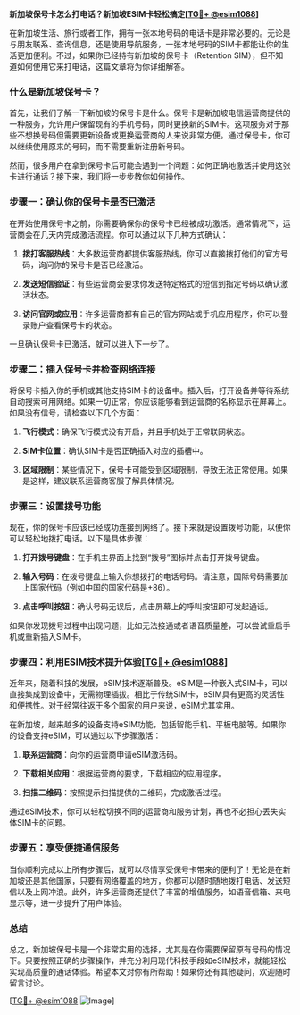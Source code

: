 **新加坡保号卡怎么打电话？新加坡ESIM卡轻松搞定[[TG💪+ @esim1088](https://t.me/s/esim1088)]**

在新加坡生活、旅行或者工作，拥有一张本地号码的电话卡是非常必要的。无论是与朋友联系、查询信息，还是使用导航服务，一张本地号码的SIM卡都能让你的生活更加便利。不过，如果你已经持有新加坡的保号卡（Retention SIM），但不知道如何使用它来打电话，这篇文章将为你详细解答。

### 什么是新加坡保号卡？

首先，让我们了解一下新加坡的保号卡是什么。保号卡是新加坡电信运营商提供的一种服务，允许用户保留现有的手机号码，同时更换新的SIM卡。这项服务对于那些不想换号码但需要更新设备或更换运营商的人来说非常方便。通过保号卡，你可以继续使用原来的号码，而不需要重新注册新号码。

然而，很多用户在拿到保号卡后可能会遇到一个问题：如何正确地激活并使用这张卡进行通话？接下来，我们将一步步教你如何操作。

### 步骤一：确认你的保号卡是否已激活

在开始使用保号卡之前，你需要确保你的保号卡已经被成功激活。通常情况下，运营商会在几天内完成激活流程。你可以通过以下几种方式确认：

1. **拨打客服热线**：大多数运营商都提供客服热线，你可以直接拨打他们的官方号码，询问你的保号卡是否已经激活。
   
2. **发送短信验证**：有些运营商会要求你发送特定格式的短信到指定号码以确认激活状态。

3. **访问官网或应用**：许多运营商都有自己的官方网站或手机应用程序，你可以登录账户查看保号卡的状态。

一旦确认保号卡已激活，就可以进入下一步了。

### 步骤二：插入保号卡并检查网络连接

将保号卡插入你的手机或其他支持SIM卡的设备中。插入后，打开设备并等待系统自动搜索可用网络。如果一切正常，你应该能够看到运营商的名称显示在屏幕上。如果没有信号，请检查以下几个方面：

1. **飞行模式**：确保飞行模式没有开启，并且手机处于正常联网状态。
   
2. **SIM卡位置**：确认SIM卡是否正确插入对应的插槽中。

3. **区域限制**：某些情况下，保号卡可能受到区域限制，导致无法正常使用。如果是这样，建议联系运营商客服了解具体情况。

### 步骤三：设置拨号功能

现在，你的保号卡应该已经成功连接到网络了。接下来就是设置拨号功能，以便你可以轻松地拨打电话。以下是具体步骤：

1. **打开拨号键盘**：在手机主界面上找到“拨号”图标并点击打开拨号键盘。
   
2. **输入号码**：在拨号键盘上输入你想拨打的电话号码。请注意，国际号码需要加上国家代码（例如中国的国家代码是+86）。

3. **点击呼叫按钮**：确认号码无误后，点击屏幕上的呼叫按钮即可发起通话。

如果你发现拨号过程中出现问题，比如无法接通或者语音质量差，可以尝试重启手机或重新插入SIM卡。

### 步骤四：利用ESIM技术提升体验[[TG💪+ @esim1088](https://t.me/s/esim1088)]

近年来，随着科技的发展，eSIM技术逐渐普及。eSIM是一种嵌入式SIM卡，可以直接集成到设备中，无需物理插拔。相比于传统SIM卡，eSIM具有更高的灵活性和便携性。对于经常往返于多个国家的用户来说，eSIM尤其实用。

在新加坡，越来越多的设备支持eSIM功能，包括智能手机、平板电脑等。如果你的设备支持eSIM，可以通过以下步骤激活：

1. **联系运营商**：向你的运营商申请eSIM激活码。
   
2. **下载相关应用**：根据运营商的要求，下载相应的应用程序。
   
3. **扫描二维码**：按照提示扫描提供的二维码，完成激活过程。

通过eSIM技术，你可以轻松切换不同的运营商和服务计划，再也不必担心丢失实体SIM卡的问题。

### 步骤五：享受便捷通信服务

当你顺利完成以上所有步骤后，就可以尽情享受保号卡带来的便利了！无论是在新加坡还是其他国家，只要有网络覆盖的地方，你都可以随时随地拨打电话、发送短信以及上网冲浪。此外，许多运营商还提供了丰富的增值服务，如语音信箱、来电显示等，进一步提升了用户体验。

### 总结

总之，新加坡保号卡是一个非常实用的选择，尤其是在你需要保留原有号码的情况下。只要按照正确的步骤操作，并充分利用现代科技手段如eSIM技术，就能轻松实现高质量的通话体验。希望本文对你有所帮助！如果你还有其他疑问，欢迎随时留言讨论。

[[TG💪+ @esim1088](https://t.me/s/esim1088) ![Image](https://i.postimg.cc/4NQfJmqS/Snipaste-2025-05-13-00-14-12.png)]